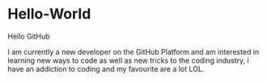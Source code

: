 # Hello-World

Hello GitHub

I am currently a new developer on the GitHub Platform and am interested in learning new ways to code as well as
new tricks to the coding industry, i have an addiction to coding and my favourite are a lot LOL.
